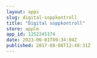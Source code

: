 ```yaml
---
layout: apps
slug: digital-soppkontroll
title: "Digital soppkontroll"
store: apple
app_id: 1252245174
date: 2023-06-01T09:34:04Z
published: 2017-08-08T12:48:31Z
---
```

